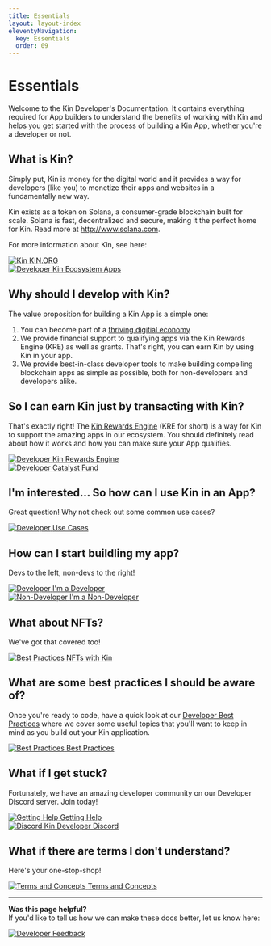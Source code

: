 ```yaml
---
title: Essentials
layout: layout-index
eleventyNavigation:
  key: Essentials
  order: 09
---
```


# Essentials

Welcome to the Kin Developer's Documentation. It contains everything required for App builders to understand the benefits of working with Kin and helps you get started with the process of building a Kin App, whether you're a developer or not.
## What is Kin?

Simply put, Kin is money for the digital world and it provides a way for developers (like you) to monetize their apps and websites in a fundamentally new way.

Kin exists as a token on Solana, a consumer-grade blockchain built for scale. Solana is fast, decentralized and secure, making it the perfect home for Kin. Read more at http://www.solana.com.

For more information about Kin, see here:
<div class='essentials'>
  <a href='https://kin.org' target='_blank'><div class='essential'>
    <img class='essential-icon image-logo' alt='Kin' src='./images/kin_logo.svg'>
    <span class='essential-text image-logo-text'>KIN.ORG</span>
  </div></a>
  <a href='https://kin.org/kin-apps/' target='_blank'><div class='essential'>
    <img class='essential-icon' alt='Developer' src='./images/cubes-solid.svg'>
    <span class='essential-text'>Kin Ecosystem Apps</span>
  </div></a>
</div>



## Why should I develop with Kin?

The value proposition for building a Kin App is a simple one:
1) You can become part of a [thriving digitial economy](https://kin.org/kin-apps)
2) We provide financial support to qualifying apps via the Kin Rewards Engine (KRE) as well as grants. That's right, you can earn Kin by using Kin in your app.
3) We provide best-in-class developer tools to make building compelling blockchain apps as simple as possible, both for non-developers and developers alike.

## So I can earn Kin just by transacting with Kin?
That's exactly right! The [Kin Rewards Engine](/essentials/kin-rewards-engine/) (KRE for short) is a way for Kin to support the amazing apps in our ecosystem. You should definitely read about how it works and how you can make sure your App qualifies.

<div class='essentials'>
  <a href='/essentials/kin-rewards-engine/'><div class='essential'>
    <img class='essential-icon' alt='Developer' src='./images/money-bill-trend-up-solid.svg'>
    <span class='essential-text'>Kin Rewards Engine</span>
  </div></a>
  <a href='https://kin.org/catalyst-fund/' target='_blank'><div class='essential'>
    <img class='essential-icon' alt='Developer' src='./images/sack-dollar-solid.svg'>
    <span class='essential-text'>Catalyst Fund</span>
  </div></a>
</div>



## I'm interested... So how can I use Kin in an App?
Great question! Why not check out some common use cases?
<div class='essentials'>
  <a href='/use-cases/'><div class='essential'>
    <img class='essential-icon' alt='Developer' src='./images/diagram-project-solid.svg'>
    <span class='essential-text'>Use Cases</span>
  </div></a>
  
</div>



## How can I start buildling my app?
Devs to the left, non-devs to the right!

<div class='essentials'>
  <a href='/developers/'><div class='essential'>
    <img class='essential-icon' alt='Developer' src='./images/code-solid.svg'>
    <span class='essential-text'>I'm a Developer</span>
  </div></a>
  <a href='/non-developers/'><div class='essential'>
    <img class='essential-icon' alt='Non-Developer' src='./images/computer-mouse-solid.svg'>
    <span class='essential-text giftery-text'>I'm a Non-Developer</span>
  </div></a>
</div>

## What about NFTs?
We've got that covered too!

<div class='essentials'>
  <a href='/essentials/nfts-with-kin/'><div class='essential'>
    <img class='essential-icon' alt='Best Practices' src='./images/nft-token.svg'>
    <span class='essential-text'>NFTs with Kin</span>
  </div></a>
</div>

## What are some best practices I should be aware of?

Once you're ready to code, have a quick look at our [Developer Best Practices](/essentials/best-practices/) where we cover some useful topics that you'll want to keep in mind as you build out your Kin application.

<div class='essentials'>
  <a href='/essentials/best-practices/'><div class='essential'>
    <img class='essential-icon' alt='Best Practices' src='./images/rainbow-solid.svg'>
    <span class='essential-text'>Best Practices</span>
  </div></a>
</div>

## What if I get stuck?

Fortunately, we have an amazing developer community on our Developer Discord server. Join today!

<div class='essentials'>
<a href='/essentials/getting-help/'><div class='essential'>
    <img class='essential-icon' alt='Getting Help' src='./images/circle-question-regular.svg'>
    <span class='essential-text'>Getting Help</span>
  </div></a>
  <a href='https://discord.com/invite/kdRyUNmHDn' target='_blank'><div class='essential'>
    <img class='essential-icon' alt='Discord' src='./images/discord-brands.svg'>
    <span class='essential-text'>Kin Developer Discord</span>
  </div></a>
</div>

## What if there are terms I don't understand?

Here's your one-stop-shop!

<div class='essentials'>
  <a href='/essentials/terms-and-concepts/'><div class='essential'>
    <img class='essential-icon' alt='Terms and Concepts' src='./images/circle-info-solid.svg'>
    <span class='essential-text'>Terms and Concepts</span>
  </div></a>
</div>

***
**Was this page helpful?**<br/>
If you'd like to tell us how we can make these docs better, let us know here:

<div class='contacts-index'>
  <a href='https://forms.gle/qhjcDJR59v8RJsaY7' target='_blank'><div class='contact'>
    <img class='contact-icon' alt='Developer' src='./images/comment-dots-solid.svg'>
    <span class='contact-text'>Feedback</span>
  </div></a>
</div>


